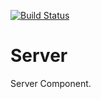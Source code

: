 [![Build Status](https://travis-ci.org/SoPra-Team-10/Server.svg?branch=master)](https://travis-ci.org/SoPra-Team-10/Server)
# Server
Server Component.

